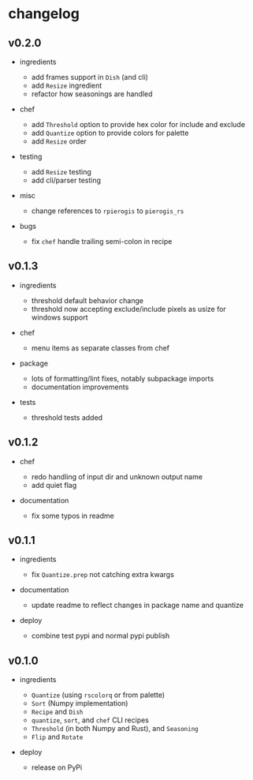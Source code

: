 # changelog

## v0.2.0
- ingredients
    - add frames support in `Dish` (and cli)
    - add `Resize` ingredient
    - refactor how seasonings are handled
  
- chef 
    - add `Threshold` option to provide hex color for include and exclude
    - add `Quantize` option to provide colors for palette
    - add `Resize` order
  
- testing
    - add `Resize` testing
    - add cli/parser testing

- misc
    - change references to `rpierogis` to `pierogis_rs`
  
- bugs
    - fix `chef` handle trailing semi-colon in recipe

## v0.1.3

- ingredients
    - threshold default behavior change
    - threshold now accepting exclude/include pixels as usize for windows support
  
- chef
    - menu items as separate classes from chef
  
- package
    - lots of formatting/lint fixes, notably subpackage imports
    - documentation improvements

- tests
    - threshold tests added

## v0.1.2

- chef
    - redo handling of input dir and unknown output name
    - add quiet flag

- documentation
    - fix some typos in readme

## v0.1.1

- ingredients
    - fix `Quantize.prep` not catching extra kwargs
  
- documentation
    - update readme to reflect changes in package name and quantize

- deploy
    - combine test pypi and normal pypi publish

## v0.1.0

- ingredients
    - `Quantize` (using `rscolorq` or from palette)
    - `Sort` (Numpy implementation)
    - `Recipe` and `Dish`
    - `quantize`, `sort`, and `chef` CLI recipes
    - `Threshold` (in both Numpy and Rust), and `Seasoning`
    - `Flip` and `Rotate`

- deploy
    - release on PyPi
